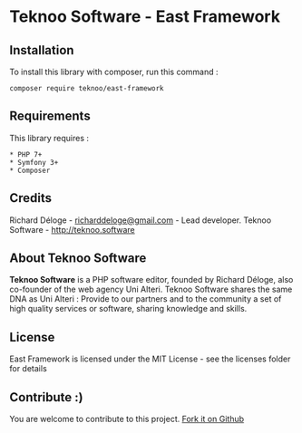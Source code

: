 Teknoo Software - East Framework
================================

Installation
------------
To install this library with composer, run this command :

    composer require teknoo/east-framework

Requirements
------------
This library requires :

    * PHP 7+
    * Symfony 3+
    * Composer

Credits
-------
Richard Déloge - <richarddeloge@gmail.com> - Lead developer.
Teknoo Software - <http://teknoo.software>

About Teknoo Software
---------------------
**Teknoo Software** is a PHP software editor, founded by Richard Déloge, also co-founder of the web agency Uni Alteri. 
Teknoo Software shares the same DNA as Uni Alteri : Provide to our partners and to the community a set of high quality services or software, sharing knowledge and skills.

License
-------
East Framework is licensed under the MIT License - see the licenses folder for details

Contribute :)
-------------

You are welcome to contribute to this project. [Fork it on Github](CONTRIBUTING.md)
